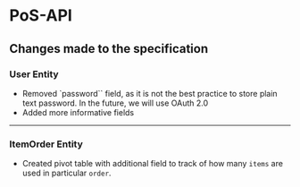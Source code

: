 # PoS-API

## Changes made to the specification

### User Entity

- Removed `password`` field, as it is not the best practice to store plain text password. In the future, we will use OAuth 2.0
- Added more informative fields

---

### ItemOrder Entity

- Created pivot table with additional field to track of how many `items` are used in particular `order`.
